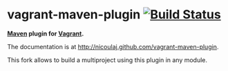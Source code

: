 vagrant-maven-plugin [![Build Status](https://buildhive.cloudbees.com/job/nicoulaj/job/vagrant-maven-plugin/badge/icon)](https://buildhive.cloudbees.com/job/nicoulaj/job/vagrant-maven-plugin/)
=====================

**[Maven](http://maven.apache.org) plugin for [Vagrant](http://www.vagrantup.com).**

The documentation is at <http://nicoulaj.github.com/vagrant-maven-plugin>.

This fork allows to build a multiproject using this plugin in any module.